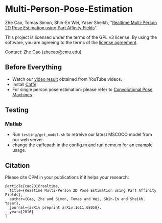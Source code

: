 # Multi-Person-Pose-Estimation

Zhe Cao, Tomas Simon, Shih-En Wei, Yaser Sheikh, "[Realtime Multi-Person 2D Pose Estimation using Part Affinity Fields](https://arxiv.org/abs/1611.08050)".

This project is licensed under the terms of the GPL v3 license. By using the software, you are agreeing to the terms of the [license agreement](https://github.com/ZheC/Multi-Person-Pose-Estimation/blob/master/LICENSE).

Contact: Zhe Cao (zhecao@cmu.edu)

## Before Everything
- Watch our [video result](https://www.youtube.com/watch?v=pW6nZXeWlGM&t=77s) obtained from YouTube videos.
- Install [Caffe](http://caffe.berkeleyvision.org/). 
- For single person pose estimation: please refer to [Convolutional Pose Machines](https://github.com/shihenw/convolutional-pose-machines-release)

## Testing

### Matlab
- Run `testing/get_model.sh` to retreive our latest MSCOCO model from our web server.
- change the caffepath in the config.m and run demo.m for an example usage.

## Citation
Please cite CPM in your publications if it helps your research:

    @article{cao2016realtime,
	  title={Realtime Multi-Person 2D Pose Estimation using Part Affinity Fields},
	  author={Cao, Zhe and Simon, Tomas and Wei, Shih-En and Sheikh, Yaser},
	  journal={arXiv preprint arXiv:1611.08050},
	  year={2016}
	}